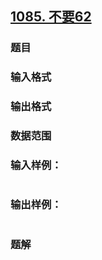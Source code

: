 ## [1085. 不要62](https://www.acwing.com/problem/content/solution/1087/1/)

### 题目

### 输入格式

### 输出格式

### 数据范围

### 输入样例：

```

```

### 输出样例：

```

```

### 题解
